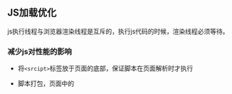 ## JS加载优化

js执行线程与浏览器渲染线程是互斥的，执行js代码的时候，渲染线程必须等待。

### 减少js对性能的影响

* 将`<srcipt>`标签放于页面的底部，保证脚本在页面解析时才执行

* 脚本打包，页面中的<script>标签越少，页面加载速度越快

* 非阻塞下载js

  * `<srcipt>`标签添加`defer`属性，延迟加载
  * 动态创建`<srcipt>`，

  ```js
  let src = document.createElement("srcipt");
  src.src = "index.js";
  document.body.appendChild(src);
  ```

  * `XHR`网络请求然后再用`srcipt`标签加入到页面中

  ```js
  let xhr = new XMLHttpRequest();
  ...
  let src = document.createElement("srcipt");
  src.text = ...;
  document.body.appendChild(src);
  ```



### 读写操作

js取一个变量的值时，当嵌套的层级越深，消耗的性能越大。

尽可以使用局部变量,用局部变量存储本地范围外的变量值。

```js
function add (){
     var doc = document.body,
         a = dociment.getElementsByTagName(".a");
    //dosting
    document.getElementById('.go').onclick = function (){
        console.log("click");
    }
    
}
```

三处地方使用了`document`,js引擎需要顺着**作用域链**寻找`document`对象三次，耗性能

优化:

```js
function add (){
    var doc = document;
    a = doc.getElementsByTagName(".a");
     //dosting
    doc.getElementById('.go').onclick = function (){
        console.log("click");
    }
}
```

* `with`改变作用域

```js
with(document){
    var doc = body,
    link = getElementsByTagName(".a"),
}
```

`with`可以避免重复书写`document`,但`with`会造成性能问题

### 对象的本质 

js中的对象是基于原型的。一个对象通过一个内部属性绑定它的原形。在浏览器Firefox,Safari和Chrome中可以通过`__proto__`访问原型，但在其他浏览器中不允许访问该属性。当我们创建一个对象时，它会自动拥有一个`Object`作为它们的原形。

对象即可以有两种类型的成员：实例成员和原形成员(继承Object原形)。使用`obj.hasOwnProperty(prop)`可以判断属性属于哪一种

使用`in`搜索对象的某个属性，属性在原型链上越深消费的性能越高

#### 总结

在js中数据存储位置可以对代码性能产生重要影响，有四种数据访问类型： 直接量，变量，数组项，对象成员。它们有不同的性能考虑。

**直接量和局部变量访问速度非常快，数组项和对象成员需要更长的时间。**

局部变量比域外变量快，因为它位于作用域第一个对象中。变量在作用域中的位置越深，访问需要的时间就越长。全局变量问题最慢，因为它们总是位于作用域的最后一环。

避免使用`with`表达式，因为它会改变运行期上下文的作用域

嵌套对象成员会造成重大性能影响，尽量少用

```js
function fn(){
    //在window对象寻找locatinon,在location中寻找href，非常费性能
    let href = window.location.href,
        hash = window.location.hash;
}
```

```js
function fn (){
    let loct = window.loaction,
    href = loct.href,
    hash = loact.hash;
}
```

一个属性或方法在原型链中的位置越深，访问它的速度越慢。

**提高js代码性能方法：**

将经常使用的对象成员，数组项，和域外变量存入局部变量中，访问局部变量的速度会快于访问原始变量

## DOM编程

DOM操作性能消耗大，

循环遍历集合时，将集合的`length`用一个变量缓存起来。不然每取一次集合`length`都会导致集合器更新，消耗性能

```js
 let dom = document.getElementsByTagName_r('div'),
     len = dom.length;
for(let i=0;i<len;i++){
    ...
}
```

**循环数组比循环集合速度快**,可以将集合转化成数组再循环

```js
 let dom = document.getElementsByTagName_r('div'),
     arr = [].splice.call(dom),
     len = arr.length;
for(let i = 0;i<len;i++){
    ...
}
```

减少`document.get...`的使用，它会每次都迭代元素。可能的话使用速度更快的API,诸如`querySelectorAll()`and`firstElementChild()`



#### 重绘和重排

当浏览器下载完所有页面HTML标记，JavaScript,CSS，图片之后，它解析文件创建两个内部数据

`DOM tree`(dom树)表示页面结构，`render tree`(渲染树)表示DOM节点如何显示。如果DOM树与渲染枝构造完毕，浏览器就可以绘制页面

**重排：**当DOM改变影响元素的几何属性(宽和高)。浏览器会重新计算元素几何属性，而其他的元素也会被影响重新计算。浏览器重构渲染树。

**重绘：**改变不是几何属性时，例如颜色。浏览器会重新绘制屏幕受影响的部分，元素的布局没有改变

**重排一定会引发重绘**

#### 读取元素位置大小会触发重排

```js
offsetTop ...
scrollTop ...
clientTop ...
getComputedStyle() 
```

使用上述API读取元素位置大小时，重排获取最新的数据并返回

#### 最少化重排，重绘

```js
let dom  = document.getElementByID("myDiv");
dom.style.left = "2px";
dom.style.top = "2px";
```

改变了两个风格属性，每次都影响到了元素的几何属性。在现代液浏览器只会进行一次重排，但在老式会有两次

#### 避免大面积重排

1. 使用绝对坐标定位元素，使它位于页面布局流外
2. 使用css3属性，触发cpu进行渲染

#### 事件三个阶段

1. 捕获（低版本IE,不支持捕获）
2. 到达目标
3. 冒泡



###  定时器优化

![image-20210116220901551](C:\Users\jasolar\AppData\Roaming\Typora\typora-user-images\image-20210116220901551.png)

```js
for(let i=0;i<100000;i++){
    let div =document.createElement('div');
    let div.innerHTML = i;
    document.body.appendChild(div);
}
```

向`body`标签插入100000个`div`,页面空白很长时间出现卡死的情况。原因在于：循环生成100000个`div`，现代浏览器优化，100000个`div`将会在JS代码生成完成后，统一插入到body标签中。页面的空白时间是JS执行生成`100000`个`div`的时间。

**定时器优化:**

```js
let index = 100000,
    i = 1000,
    j = 0;
function createDiv() {
    while (j < i) {
        let div = document.createElement('div');
        div.innerHTML = j;
        document.body.appendChild(div);
        j++;
    }
}
function time() {
    setTimeout(() => {
        createDiv();
        if (i < index) {
            i += 1000;
            time();
        }
    }, 25)
}
time();
```

每次只生成1000个`div`就渲染一次，执行定时器回调函数时，必须会有一次**UI渲染线程执行**，这样就不会造成页面长时间空白。但浏览器还是会卡，原因是100000个`div`占浏览器内存

### AJAX异步JavaScipt和XML

AjAX是高性能JavaScript的基石
